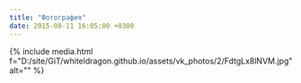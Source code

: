 ```yaml
---
title: "Фотография"
date: 2015-08-11 16:05:00 +0300
---
```



{% include media.html f="D:/site/GiT/whiteldragon.github.io/assets/vk_photos/2/FdtgLx8lNVM.jpg" alt="" %}

